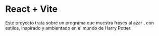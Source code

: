 # React + Vite

Este proyecto trata sobre un programa que muestra frases al azar , con estilos, inspirado y ambientado en el mundo de Harry Potter.
